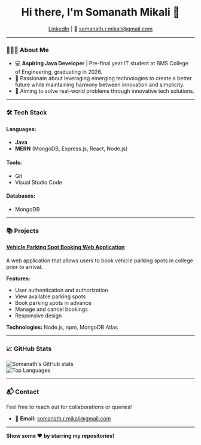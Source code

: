 <h1 align="center">Hi there, I'm Somanath Mikali 👋</h1>

<p align="center">
  <a href="https://www.linkedin.com/in/somanath-mikali/">LinkedIn</a> | 📧 <a href="mailto:somanath.r.mikali@gmail.com">somanath.r.mikali@gmail.com</a>
</p>

---

### 👨🏻‍💻 About Me  
- 💻 **Aspiring Java Developer** | Pre-final year IT student at BMS College of Engineering, graduating in 2026.  
- 🌱 Passionate about leveraging emerging technologies to create a better future while maintaining harmony between innovation and simplicity.  
- 🎯 Aiming to solve real-world problems through innovative tech solutions.  

---

### 🛠 Tech Stack  
#### Languages:  
- **Java**  
- **MERN** (MongoDB, Express.js, React, Node.js)  

#### Tools:  
- Git  
- Visual Studio Code  

#### Databases:  
- MongoDB  

---

### 📚 Projects  
#### [Vehicle Parking Spot Booking Web Application](https://github.com/Visheshpgowda/ParkingslotsProject)  
A web application that allows users to book vehicle parking spots in college prior to arrival.  

**Features:**  
- User authentication and authorization  
- View available parking spots  
- Book parking spots in advance  
- Manage and cancel bookings  
- Responsive design  

**Technologies:** Node.js, npm, MongoDB Atlas  

---

### 📈 GitHub Stats  
![Somanath's GitHub stats](https://github-readme-stats.vercel.app/api?username=Somanath2314&show_icons=true&theme=radical)  
![Top Languages](https://github-readme-stats.vercel.app/api/top-langs/?username=Somanath2314&layout=compact&theme=radical)  

---

### 📬 Contact  
Feel free to reach out for collaborations or queries!  
- 📧 **Email:** [somanath.r.mikali@gmail.com](mailto:somanath.r.mikali@gmail.com)  

---

<b>Show some ❤️ by starring my repositories!</b>
